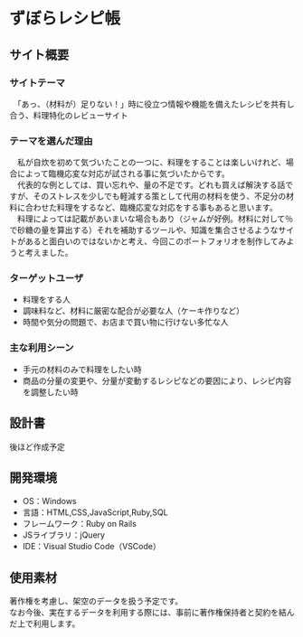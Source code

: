 # ずぼらレシピ帳

## サイト概要
### サイトテーマ
　「あっ、（材料が）足りない！」時に役立つ情報や機能を備えたレシピを共有し合う、料理特化のレビューサイト
​
### テーマを選んだ理由
　私が自炊を初めて気づいたことの一つに、料理をすることは楽しいけれど、場合によって臨機応変な対応が試される事に気づいたからです。  
　代表的な例としては、買い忘れや、量の不足です。どれも買えば解決する話ですが、そのストレスを少しでも軽減する策として代用の材料を使う、不足分の材料に合わせた料理をするなど、臨機応変な対応をする事もあると思います。  
　料理によっては記載があいまいな場合もあり（ジャムが好例。材料に対して％で砂糖の量を算出する）それを補助するツールや、知識を集合させるようなサイトがあると面白いのではないかと考え、今回このポートフォリオを制作してみようと考えました。  

### ターゲットユーザ
- 料理をする人
- 調味料など、材料に厳密な配合が必要な人（ケーキ作りなど）
- 時間や気分の問題で、お店まで買い物に行けない多忙な人

### 主な利用シーン
- 手元の材料のみで料理をしたい時
- 商品の分量の変更や、分量が変動するレシピなどの要因により、レシピ内容を調整したい時

## 設計書
後ほど作成予定
​
## 開発環境
- OS：Windows
- 言語：HTML,CSS,JavaScript,Ruby,SQL
- フレームワーク：Ruby on Rails
- JSライブラリ：jQuery
- IDE：Visual Studio Code（VSCode）
​
## 使用素材
著作権を考慮し、架空のデータを扱う予定です。  
なお今後、実在するデータを利用する際には、事前に著作権保持者と契約を結んだ上で利用します。
